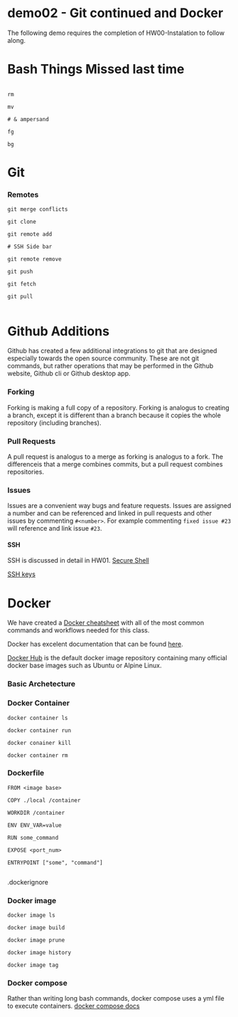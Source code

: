 # demo02 - Git continued and Docker
The following demo requires the completion of HW00-Instalation to follow along.

# Bash Things Missed last time
```

rm 

mv

# & ampersand

fg 

bg

```

# Git

### Remotes

```
git merge conflicts

git clone

git remote add

# SSH Side bar

git remote remove

git push 

git fetch

git pull 


```

# Github Additions
Github has created a few additional integrations to git that are designed especially towards the open source community. These are not git commands, but rather operations that may be performed in the Github website, Github cli or Github desktop app. 

### Forking
Forking is making a full copy of a repository. Forking is analogus to creating a branch, except it is different than a branch because it copies the whole repository (including branches).

### Pull Requests
A pull request is analogus to a merge as forking is analogus to a fork. The differenceis that a merge combines commits, but a pull request combines repositories. 

### Issues
Issues are a convenient way bugs and feature requests. Issues are assigned a number and can be referenced and linked in pull requests and other issues by commenting `#<number>`. For example commenting `fixed issue #23` will reference and link issue `#23`.

#### SSH
SSH is discussed in detail in HW01.
[Secure Shell](https://en.wikipedia.org/wiki/Secure_Shell)

[SSH keys](https://docs.github.com/en/authentication/connecting-to-github-with-ssh)


# Docker
We have created a [Docker cheatsheet](https://github.com/UAH-IC-Design-Team/documentation/wiki/Docker-Cheat-Sheet) with all of the most common commands and workflows needed for this class.

Docker has excelent documentation that can be found [here](https://docs.docker.com/).

[Docker Hub](https://hub.docker.com/) is the default docker image repository containing many official docker base images such as Ubuntu or Alpine Linux.

### Basic Archetecture


### Docker Container

```
docker container ls

docker container run

docker conainer kill

docker container rm

```

### Dockerfile
```
FROM <image base>

COPY ./local /container

WORKDIR /container

ENV ENV_VAR=value

RUN some_command

EXPOSE <port_num>

ENTRYPOINT ["some", "command"]


```

.dockerignore


### Docker image 
```
docker image ls

docker image build

docker image prune

docker image history

docker image tag

```

### Docker compose
Rather than writing long bash commands, docker compose uses a yml file to execute containers.
[docker compose docs](https://docs.docker.com/compose/features-uses/)

